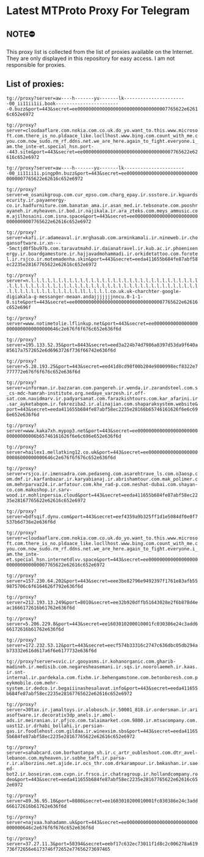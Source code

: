 # Latest MTProto Proxy For Telegram

## NOTE⛔

This proxy list is collected from the list of proxies available on the Internet. They are only displayed in this repository for easy access. I am not responsible for proxies.

## List of proxies:

`tg://proxy?server=aw----h-------yu-------lk-----------------------00_ii11ii1ii.book------------------------0.buzz&port=443&secret=ee000000000000000000000000000000007765622e62616c652e6972`

`tg://proxy?server=cloudaaflare.com.nokia.com.co.uk.do_yo.want_to.this.www.microsoft.com.there_is_no.pldaace_like.locllhost.www.bing.com.count_with_me.cyou.com.now_sudo.rm_rf.ddns.net.we_are_here.again_to_fight.everyone.i_am.the_inte-et.special_hsn.port--443.site&port=443&secret=ee000000000000000000000000000000007765622e62616c652e6972`

`tg://proxy?server=aw----h-------yu-------lk-----------------------00_ii11ii1i.pingp0n.buzz&port=443&secret=ee000000000000000000000000000000007765622e62616c652e6972`

`tg://proxy?server=m_osanikgroup.com.cur_epso.com.charg_epay.ir.ssstore.ir.kguardsecurity.ir.payaenergy-co.ir.hadfurniture.com.banatan_ama.ir.asan_med.ir.tebsonate.com.pooshrayaneh.ir.myheaven.ir.bod.ir.najikala.ir.ara_zteks.com.meys_ammusic.com.ajilhosaini.com.isna.space&port=443&secret=ee000000000000000000000000000000007765622e62616c652e6972`

`tg://proxy?server=kafi.ir.adameaval.ir.mrghasab.com.arminkamali.ir.nineweb.ir.chogansoftware.ir.xn----5mctjd0f5bu97b.com.taravatmahd.ir.daianatravel.ir.kub.ac.ir.phoenixenergy.ir.boardgamestore.ir.hajjavadmohammadi.ir.orkidetattoo.com.forotel.ir.rsjco.ir.motemadenha.skin&port=443&secret=eeda411655b684fe87abf58ec2235e28167765622e62616c652e6972`

`tg://proxy?server=n.l.l.l.l.l.l.l.l.l.l.l.l.l.l.l.l.l.l.l.l.l.l.l.l.l.l.l.l.l.l.l.l.l.l.l.l.l.l.l.l.l.l.l.l.l.l.l.l.l.l.l.l.l.l.l.l.l.l.l.l.l.l.l.l.l.l.l.l.l.l.l.l.l.l.l.l.l.l.l.ll.l.l.l.l.co.uk.uk-charchter-google-digiakala-g-messanger-meaan.andajjjjjjjnncu.0-1-1-0.site&port=443&secret=ee000000000000000000000000000000007765622e62616c652e696f`

`tg://proxy?server=www.notimetolie.lflinkup.net&port=443&secret=ee00000000000000000000000000000000646c2e676f6f676c652e636f6d`

`tg://proxy?server=195.133.52.35&port=8443&secret=eed3a224b74d7986a8397d53da9f640a85617a7572652e6d6963726f736f66742e636f6d`

`tg://proxy?server=5.28.193.25&port=443&secret=eed41d8cd98f00b204e9800998ecf8322e7777772e676f6f676c652e636f6d`

`tg://proxy?server=informan.ir.bazzaran.com.pangereh.ir.wenda.ir.zarandsteel.com.s_cs-mdc-hamrah-institute.org.nedaye_varzesh.ir.off-sat.com.navidmarv.ir.padyarsanat.com.farazkishtours.com.kar_afarini.ir.sar_ayketabqom.ir.fekreziba2.ir.alinajian.com.shaparaksystem.website&port=443&secret=eeda411655b684fe87abf58ec2235e28166b65746161626f6e6c696e652e636f6d`

`tg://proxy?server=www.kaka7xh.mypop3.net&port=443&secret=ee000000000000000000000000000000006b65746161626f6e6c696e652e636f6d`

`tg://proxy?server=hailex1.mellatking12.co.uk&port=443&secret=ee00000000000000000000086000000000646c2e676f6f676c652e636f6d`

`tg://proxy?server=rsjco.ir.imensadra.com.pedaseng.com.asarehtrave_ls.com.o3aosp.com.dmf.ir.karfanbazar.ir.karyabianaj.ir.abrishamtour.com.mak_polimer.com.mehrparvaz24.ir.arfatour.com.khe_rad-p.com.neshat-dubai.com.shayan-co.com.makushop.ir.sarv-wood.ir.mohlinpersia.cloud&port=443&secret=eeda411655b684fe87abf58ec2235e28167765622e62616c652e6972`

`tg://proxy?server=bdfsqif.dynu.com&port=443&secret=eef4359a9b325ff1d1e5084df0e0f7537b6d736e2e636f6d`

`tg://proxy?server=cloudaaflare.com.nokia.com.co.uk.do_yo.want_to.this.www.microsoft.com.there_is_no.pldaace_like.locllhost.www.bing.com.count_with_me.cyou.com.now_sudo.rm_rf.ddns.net.we_are_here.again_to_fight.everyone.i_am.the_inte-et.special_hsn.internetdlvv.space&port=443&secret=ee000000000000000000000000000000007765622e62616c652e6972`

`tg://proxy?server=157.230.64.202&port=443&secret=eee3be82796e9492397f1761e83afb559875706c6f6164626f792e636f6d`

`tg://proxy?server=212.193.13.249&port=8010&secret=ee32b920dffb51643028e2f6b878d4eac1666172616b61762e636f6d`

`tg://proxy?server=5.206.229.8&port=443&secret=ee1603010200010001fc030386e24c3add666172616b61762e636f6d`

`tg://proxy?server=172.232.53.12&port=443&secret=eecf574b33316c2747c636dbc05db294ab73332e616d617a6f6e6177732e636f6d`

`tg://proxy?server=svic.ir.gooyasms.ir.kohanorganic.com.gharib-madineh.ir.medisib.com.negaresheasemani.ir.sqs.ir.noorolaemeh.ir.kaas.ir.snt-internal.ir.pardekala.com.fixhm.ir.behengamstone.com.betonboresh.com.peykmobile.com.mehr-system.ir.dedco.ir.begaiiinashesalavat.info&port=443&secret=eeda411655b684fe87abf58ec2235e28167765622e62616c652e6972`

`tg://proxy?server=30tax.ir.jamaltoys.ir.alobosch.ir.50001_818.ir.ordersman.ir.ariasoftware.ir.decorativ3dp_anels.ir.amol-ads.ir.meiranian.ir.pfjco.com.talaimarket.com.9800.ir.mtsacompany.com.uast12.ir.drhabi_bollahi.ir.persian-gas.ir.foodlehost.com.gildaa.ir.winexsim.sbs&port=443&secret=eeda411655b684fe87abf58ec2235e28167765622e62616c652e6972`

`tg://proxy?server=sahabcard.com.borhantanpo_sh.ir.c_artr_oubleshoot.com.dtr_avel-lebanon.com.myheaven.ir.sobhe_taft.ir.parsa-r.ir.alborzins.net.ajide.ir.ocs_thr.com.drkarampour.ir.bmkashan.ir.saeed-bot2.ir.boseiran.com.cvpn.ir.frsco.ir.chatragroup.ir.hollandcompany.rodeo&port=443&secret=eeda411655b684fe87abf58ec2235e28167765622e62616c652e6972`

`tg://proxy?server=89.36.95.10&port=8080&secret=ee1603010200010001fc030386e24c3add666172616b61762e636f6d`

`tg://proxy?server=najvaa.hahadamn.uk&port=443&secret=ee00000000000000000000000000000000646c2e676f6f676c652e636f6d`

`tg://proxy?server=37.27.11.3&port=58394&secret=eebf17c632ec73011f1d8c2c006278a619736f72656e6173746f72652e77656273697465`

